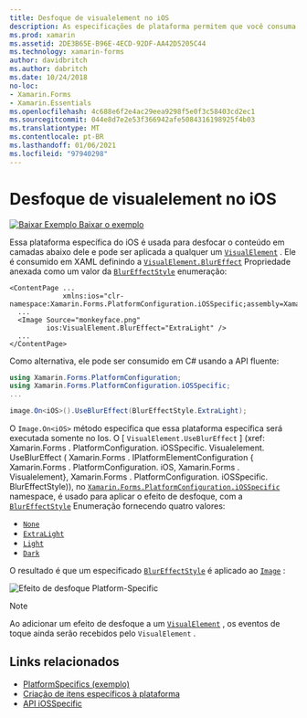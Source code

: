 ```yaml
---
title: Desfoque de visualelement no iOS
description: As especificações de plataforma permitem que você consuma a funcionalidade que só está disponível em uma plataforma específica, sem implementar renderizadores ou efeitos personalizados. Este artigo explica como consumir a plataforma específica do iOS que aplica o desfoque a um Visualelement.
ms.prod: xamarin
ms.assetid: 2DE3B65E-B96E-4ECD-92DF-AA42D5205C44
ms.technology: xamarin-forms
author: davidbritch
ms.author: dabritch
ms.date: 10/24/2018
no-loc:
- Xamarin.Forms
- Xamarin.Essentials
ms.openlocfilehash: 4c688e6f2e4ac29eea9298f5e0f3c58403cd2ec1
ms.sourcegitcommit: 044e8d7e2e53f366942afe5084316198925f4b03
ms.translationtype: MT
ms.contentlocale: pt-BR
ms.lasthandoff: 01/06/2021
ms.locfileid: "97940298"
---
```

# <a name="visualelement-blur-on-ios"></a>Desfoque de visualelement no iOS

[![Baixar Exemplo](~/media/shared/download.png) Baixar o exemplo](/samples/xamarin/xamarin-forms-samples/userinterface-platformspecifics)

Essa plataforma específica do iOS é usada para desfocar o conteúdo em camadas abaixo dele e pode ser aplicada a qualquer um [`VisualElement`](xref:Xamarin.Forms.VisualElement) . Ele é consumido em XAML definindo a [`VisualElement.BlurEffect`](xref:Xamarin.Forms.PlatformConfiguration.iOSSpecific.VisualElement.BlurEffectProperty) Propriedade anexada como um valor da [`BlurEffectStyle`](xref:Xamarin.Forms.PlatformConfiguration.iOSSpecific.BlurEffectStyle) enumeração:

```xaml
<ContentPage ...
             xmlns:ios="clr-namespace:Xamarin.Forms.PlatformConfiguration.iOSSpecific;assembly=Xamarin.Forms.Core">
  ...
  <Image Source="monkeyface.png"
         ios:VisualElement.BlurEffect="ExtraLight" />
  ...
</ContentPage>
```

Como alternativa, ele pode ser consumido em C# usando a API fluente:

```csharp
using Xamarin.Forms.PlatformConfiguration;
using Xamarin.Forms.PlatformConfiguration.iOSSpecific;
...

image.On<iOS>().UseBlurEffect(BlurEffectStyle.ExtraLight);
```

O `Image.On<iOS>` método especifica que essa plataforma específica será executada somente no Ios. O [ `VisualElement.UseBlurEffect` ] (xref: Xamarin.Forms . PlatformConfiguration. iOSSpecific. Visualelement. UseBlurEffect ( Xamarin.Forms . IPlatformElementConfiguration { Xamarin.Forms . PlatformConfiguration. iOS, Xamarin.Forms . Visualelement}, Xamarin.Forms . PlatformConfiguration. iOSSpecific. BlurEffectStyle)), no [`Xamarin.Forms.PlatformConfiguration.iOSSpecific`](xref:Xamarin.Forms.PlatformConfiguration.iOSSpecific) namespace, é usado para aplicar o efeito de desfoque, com a [`BlurEffectStyle`](xref:Xamarin.Forms.PlatformConfiguration.iOSSpecific.BlurEffectStyle) Enumeração fornecendo quatro valores:

- [`None`](xref:Xamarin.Forms.PlatformConfiguration.iOSSpecific.BlurEffectStyle.None)
- [`ExtraLight`](xref:Xamarin.Forms.PlatformConfiguration.iOSSpecific.BlurEffectStyle.ExtraLight)
- [`Light`](xref:Xamarin.Forms.PlatformConfiguration.iOSSpecific.BlurEffectStyle.Light)
- [`Dark`](xref:Xamarin.Forms.PlatformConfiguration.iOSSpecific.BlurEffectStyle.Dark)

O resultado é que um especificado [`BlurEffectStyle`](xref:Xamarin.Forms.PlatformConfiguration.iOSSpecific.BlurEffectStyle) é aplicado ao [`Image`](xref:Xamarin.Forms.Image) :

![Efeito de desfoque Platform-Specific](applying-blur-images/blur-effect.png)

> [!NOTE]
> Ao adicionar um efeito de desfoque a um [`VisualElement`](xref:Xamarin.Forms.VisualElement) , os eventos de toque ainda serão recebidos pelo `VisualElement` .

## <a name="related-links"></a>Links relacionados

- [PlatformSpecifics (exemplo)](/samples/xamarin/xamarin-forms-samples/userinterface-platformspecifics)
- [Criação de itens específicos à plataforma](~/xamarin-forms/platform/platform-specifics/index.md#creating-platform-specifics)
- [API iOSSpecific](xref:Xamarin.Forms.PlatformConfiguration.iOSSpecific)